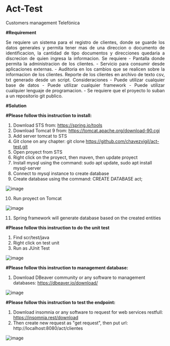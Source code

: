 # Act-Test
Customers management Telefónica

<b>#Requirement</b>
<div style="text-align: justify;text-justify: inter-word;">
Se requiere un sistema para el registro de clientes, donde se guarde los datos generales y permita tener mas de una direccion o documento de identificacion, la cantidad de tipo documentos y direcciones quedaria a discrecion de quien ingresa la informacion. Se requiere - Pantalla donde permita la administracion de los clientes. - Servicio para consumir desde aplicaciones externas. - Auditoria en los cambios que se realicen sobre la informacion de los clientes. Reporte de los clientes en archivo de texto csv, txt generado desde un script. Consideraciones - Puede utilizar cualquier base de datos - Puede utilizar cualquier framework - Puede utilizar cualquier lenguaje de programacion. - Se requiere que el proyecto lo suban a un repositorio git publico.</div>


<b>#Solution </b>
 
<b>#Please follow this instruction to install:</b>

1. Download STS from: https://spring.io/tools
2. Download Tomcat 9 from: https://tomcat.apache.org/download-90.cgi 
3. Add server tomcat to STS
4. Git clone on any chapter: git clone https://github.com/chavezvigil/act-test.git 
5. Open proyect from STS
6. Right click on the proyect, then maven, then update proyect
7. Install mysql using the command: sudo apt update, sudo apt install mysql-server
8. Connect to mysql instance to create database
9. Create database using the command: CREATE DATABASE act;

![image](https://user-images.githubusercontent.com/2258381/146680689-dc59d512-c192-4737-ab97-43cf50f68151.png)

10. Run proyect on Tomcat

![image](https://user-images.githubusercontent.com/2258381/146679846-4766fbc6-fcb0-48b8-b380-09224166c242.png)

11. Spring framework will generate database based on the created entities

<b>#Please follow this instruction to do the unit test</b>

1. Find scr/test/java
2. Right click on test unit
3. Run as JUnit Test

![image](https://user-images.githubusercontent.com/2258381/146685553-264ecdaf-c1c1-4fda-8a7b-a950da42b5c6.png)

<b>#Please follow this instruction to management database:</b>

1. Download DBeaver community or any software to management databases: https://dbeaver.io/download/

![image](https://user-images.githubusercontent.com/2258381/146680912-2f80d9ce-ef96-4501-81cd-ce8f6501e8af.png)

<b>#Please follow this instruction to test the endpoint:</b>

1. Download insomnia or any software to request for web services restfull: https://insomnia.rest/download
2. Then create new request as "get request", then put url: http://localhost:8080/act/clientes

![image](https://user-images.githubusercontent.com/2258381/146801475-3ca3338d-deb7-4a70-9945-c02a5d9cfdaa.png)



